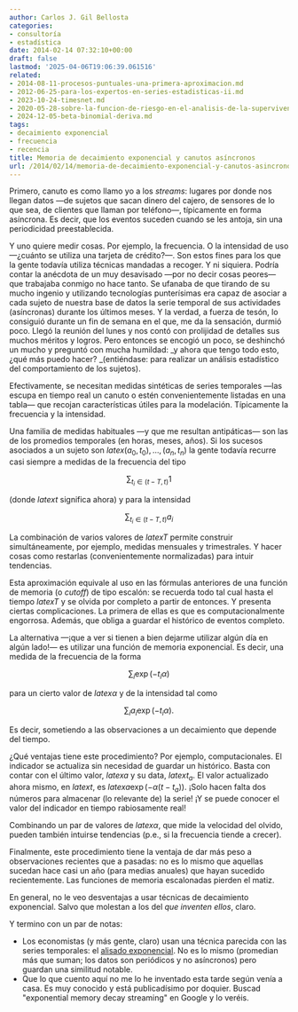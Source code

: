 ```yaml
---
author: Carlos J. Gil Bellosta
categories:
- consultoría
- estadística
date: 2014-02-14 07:32:10+00:00
draft: false
lastmod: '2025-04-06T19:06:39.061516'
related:
- 2014-08-11-procesos-puntuales-una-primera-aproximacion.md
- 2012-06-25-para-los-expertos-en-series-estadisticas-ii.md
- 2023-10-24-timesnet.md
- 2020-05-28-sobre-la-funcion-de-riesgo-en-el-analisis-de-la-supervivencia.md
- 2024-12-05-beta-binomial-deriva.md
tags:
- decaimiento exponencial
- frecuencia
- recencia
title: Memoria de decaimiento exponencial y canutos asíncronos
url: /2014/02/14/memoria-de-decaimiento-exponencial-y-canutos-asincronos/
---
```


Primero, canuto es como llamo yo a los _streams_: lugares por donde nos llegan datos —de sujetos que sacan dinero del cajero, de sensores de lo que sea, de clientes que llaman por teléfono—, típicamente en forma asíncrona. Es decir, que los eventos suceden cuando se les antoja, sin una periodicidad preestablecida.

Y uno quiere medir cosas. Por ejemplo, la frecuencia. O la intensidad de uso —¿cuánto se utiliza una tarjeta de crédito?—. Son estos fines para los que la gente todavía utiliza técnicas mandadas a recoger. Y ni siquiera. Podría contar la anécdota de un muy desavisado —por no decir cosas peores— que trabajaba conmigo no hace tanto. Se ufanaba de que tirando de su mucho ingenio y utilizando tecnologías punterísimas era capaz de asociar a cada sujeto de nuestra base de datos la serie temporal de sus actividades (asíncronas) durante los últimos meses. Y la verdad, a fuerza de tesón, lo consiguió durante un fin de semana en el que, me da la sensación, durmió poco. Llegó la reunión del lunes y nos contó con prolijidad de detalles sus muchos méritos y logros. Pero entonces se encogió un poco, se deshinchó un mucho y preguntó con mucha humildad: _y ahora que tengo todo esto, ¿qué más puedo hacer? _(entiéndase: para realizar un análisis estadístico del comportamiento de los sujetos).

Efectivamente, se necesitan medidas sintéticas de series temporales —las escupa en tiempo real un canuto o estén convenientemente listadas en una tabla— que recojan características útiles para la modelación. Típicamente la frecuencia y la intensidad.

Una familia de medidas habituales —y que me resultan antipáticas— son las de los promedios temporales (en horas, meses, años). Si los sucesos asociados a un sujeto son $latex (a_0,t_0),\dots,(a_n,t_n)$ la gente todavía recurre casi siempre a medidas de la frecuencia del tipo

$$ \sum_{t_i\in (t-T,t)} 1$$

(donde $latex t$ significa ahora) y para la intensidad

$$ \sum_{t_i\in (t-T,t)} a_i$$

La combinación de varios valores de $latex T$ permite construir simultáneamente, por ejemplo, medidas mensuales y trimestrales. Y hacer cosas como restarlas (convenientemente normalizadas) para intuir tendencias.

Esta aproximación equivale al uso en las fórmulas anteriores de una función de memoria (o _cutoff_) de tipo escalón: se recuerda todo tal cual hasta el tiempo $latex T$ y se olvida por completo a partir de entonces. Y presenta ciertas complicaciones. La primera de ellas es que es computacionalmente engorrosa. Además, que obliga a guardar el histórico de eventos completo.

La alternativa —¡que a ver si tienen a bien dejarme utilizar algún día en algún lado!— es utilizar una función de memoria exponencial. Es decir, una medida de la frecuencia de la forma

$$ \sum_i \exp(-t_i \alpha)$$

para un cierto valor de $latex \alpha$ y de la intensidad tal como

$$ \sum_i a_i \exp(-t_i \alpha).$$

Es decir, sometiendo a las observaciones a un decaimiento que depende del tiempo.

¿Qué ventajas tiene este procedimiento? Por ejemplo, computacionales. El indicador se actualiza sin necesidad de guardar un histórico. Basta con contar con el último valor, $latex a$ y su data, $latex t_a$. El valor actualizado ahora mismo, en $latex t$, es $latex a\exp(-\alpha(t - t_a))$. ¡Solo hacen falta dos números para almacenar (lo relevante de) la serie! ¡Y se puede conocer el valor del indicador en tiempo rabiosamente real!

Combinando un par de valores de $latex \alpha$, que mide la velocidad del olvido, pueden también intuirse tendencias (p.e., si la frecuencia tiende a crecer).

Finalmente, este procedimiento tiene la ventaja de dar más peso a observaciones recientes que a pasadas: no es lo mismo que aquellas sucedan hace casi un año (para medias anuales) que hayan sucedido recientemente. Las funciones de memoria escalonadas pierden el matiz.

En general, no le veo desventajas a usar técnicas de decaimiento exponencial. Salvo que molestan a los del _que inventen ellos_, claro.

Y termino con un par de notas:

* Los economistas (y más gente, claro) usan una técnica parecida con las series temporales: el [alisado exponencial](http://en.wikipedia.org/wiki/Exponential_smoothing). No es lo mismo (promedian más que suman; los datos son periódicos y no asíncronos) pero guardan una similitud notable.
* Que lo que cuento aquí no me lo he inventado esta tarde según venía a casa. Es muy conocido y está publicadísimo por doquier. Buscad "exponential memory decay streaming" en Google y lo veréis.